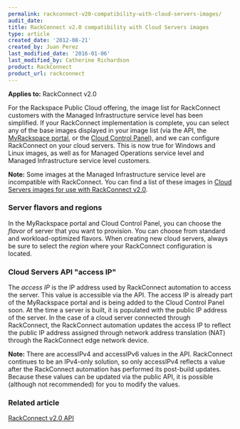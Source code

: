 ```yaml
---
permalink: rackconnect-v20-compatibility-with-cloud-servers-images/
audit_date:
title: RackConnect v2.0 compatibility with Cloud Servers images
type: article
created_date: '2012-08-21'
created_by: Juan Perez
last_modified_date: '2016-01-06'
last_modified_by: Catherine Richardson
product: RackConnect
product_url: rackconnect
---
```


**Applies to:** RackConnect v2.0

For the Rackspace Public Cloud offering, the image list for RackConnect
customers with the Managed Infrastructure service level has been
simplified. If your RackConnect implementation is complete, you can
select any of the base images displayed in your image list (via the API,
the [MyRackspace portal](https://my.rackspace.com/), or the [Cloud Control
Panel](https://mycloud.rackspace.com/)), and we can configure
RackConnect on your cloud servers. This is now true for Windows and
Linux images, as well as for Managed Operations service level and
Managed Infrastructure service level customers.

**Note:** Some images at the Managed Infrastructure service level are
incompatible with RackConnect. You can find a list of these images in
[Cloud Servers images for use with RackConnect v2.0](/how-to/cloud-server-images-for-use-with-rackconnect-v20).

### Server flavors and regions

In the MyRackspace portal and Cloud Control Panel, you can choose the
*flavor* of server that you want to provision. You can choose from
standard and workload-optimized flavors. When creating new cloud
servers, always be sure to select the *region* where your RackConnect
configuration is located.

### Cloud Servers API "access IP"

The *access IP* is the IP address used by RackConnect automation to
access the server. This value is accessible via the API. The access IP is
already part of the MyRackspace portal and is being added to the Cloud
Control Panel soon. At the time a server is built, it is populated with
the public IP address of the server. In the case of a cloud server
connected through RackConnect, the RackConnect automation updates the
access IP to reflect the public IP address assigned through network
address translation (NAT) through the RackConnect edge network device.

**Note:** There are accessIPv4 and accessIPv6 values in the API.
RackConnect continues to be an IPv4-only solution, so only accessIPv4
reflects a value after the RackConnect automation has performed its
post-build updates. Because these values can be updated via the public
API, it is possible (although not recommended) for you to modify the
values.

### Related article

[RackConnect v2.0 API](/how-to/rackconnect-v20-api)

